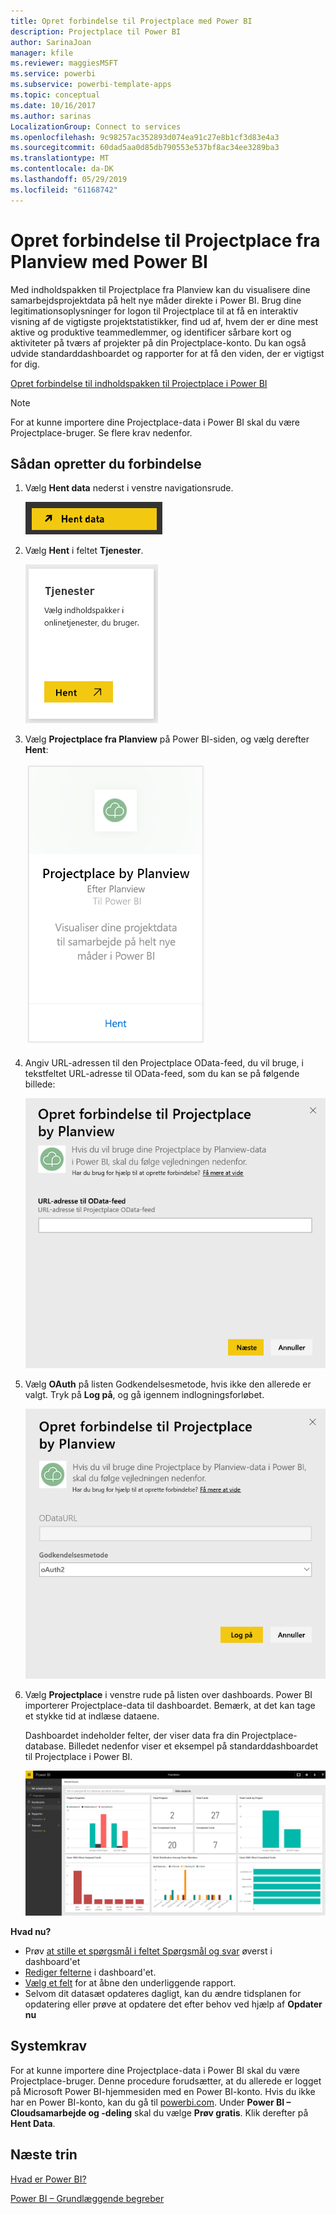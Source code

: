 ```yaml
---
title: Opret forbindelse til Projectplace med Power BI
description: Projectplace til Power BI
author: SarinaJoan
manager: kfile
ms.reviewer: maggiesMSFT
ms.service: powerbi
ms.subservice: powerbi-template-apps
ms.topic: conceptual
ms.date: 10/16/2017
ms.author: sarinas
LocalizationGroup: Connect to services
ms.openlocfilehash: 9c98257ac352893d074ea91c27e8b1cf3d83e4a3
ms.sourcegitcommit: 60dad5aa0d85db790553e537bf8ac34ee3289ba3
ms.translationtype: MT
ms.contentlocale: da-DK
ms.lasthandoff: 05/29/2019
ms.locfileid: "61168742"
---
```

# <a name="connect-to-projectplace-by-planview-with-power-bi"></a>Opret forbindelse til Projectplace fra Planview med Power BI
Med indholdspakken til Projectplace fra Planview kan du visualisere dine samarbejdsprojektdata på helt nye måder direkte i Power BI. Brug dine legitimationsoplysninger for logon til Projectplace til at få en interaktiv visning af de vigtigste projektstatistikker, find ud af, hvem der er dine mest aktive og produktive teammedlemmer, og identificer sårbare kort og aktiviteter på tværs af projekter på din Projectplace-konto. Du kan også udvide standarddashboardet og rapporter for at få den viden, der er vigtigst for dig.

[Opret forbindelse til indholdspakken til Projectplace i Power BI](https://app.powerbi.com/getdata/services/projectplace)

>[!NOTE]
>For at kunne importere dine Projectplace-data i Power BI skal du være Projectplace-bruger. Se flere krav nedenfor.

## <a name="how-to-connect"></a>Sådan opretter du forbindelse
1. Vælg **Hent data** nederst i venstre navigationsrude.
   
    ![](media/service-connect-to-projectplace/get.png)
2. Vælg **Hent** i feltet **Tjenester**.
   
    ![](media/service-connect-to-projectplace/services.png)
3. Vælg **Projectplace fra Planview** på Power BI-siden, og vælg derefter **Hent**:  
   
    ![](media/service-connect-to-projectplace/projectplace.png)
4. Angiv URL-adressen til den Projectplace OData-feed, du vil bruge, i tekstfeltet URL-adresse til OData-feed, som du kan se på følgende billede:
   
    ![](media/service-connect-to-projectplace/params.png)
5. Vælg **OAuth** på listen Godkendelsesmetode, hvis ikke den allerede er valgt. Tryk på **Log på**, og gå igennem indlogningsforløbet.  
   
   ![](media/service-connect-to-projectplace/creds.png)
6. Vælg **Projectplace** i venstre rude på listen over dashboards. Power BI importerer Projectplace-data til dashboardet. Bemærk, at det kan tage et stykke tid at indlæse dataene.  
   
    Dashboardet indeholder felter, der viser data fra din Projectplace-database. Billedet nedenfor viser et eksempel på standarddashboardet til Projectplace i Power BI.
   
    ![](media/service-connect-to-projectplace/dashboard.png)

**Hvad nu?**

* Prøv [at stille et spørgsmål i feltet Spørgsmål og svar](consumer/end-user-q-and-a.md) øverst i dashboard'et
* [Rediger felterne](service-dashboard-edit-tile.md) i dashboard'et.
* [Vælg et felt](consumer/end-user-tiles.md) for at åbne den underliggende rapport.
* Selvom dit datasæt opdateres dagligt, kan du ændre tidsplanen for opdatering eller prøve at opdatere det efter behov ved hjælp af **Opdater nu**

## <a name="system-requirements"></a>Systemkrav
For at kunne importere dine Projectplace-data i Power BI skal du være Projectplace-bruger. Denne procedure forudsætter, at du allerede er logget på Microsoft Power BI-hjemmesiden med en Power BI-konto. Hvis du ikke har en Power BI-konto, kan du gå til [powerbi.com](https://powerbi.microsoft.com/get-started/). Under **Power BI – Cloudsamarbejde og -deling** skal du vælge **Prøv gratis**. Klik derefter på **Hent Data**.

## <a name="next-steps"></a>Næste trin
[Hvad er Power BI?](power-bi-overview.md)

[Power BI – Grundlæggende begreber](consumer/end-user-basic-concepts.md)

